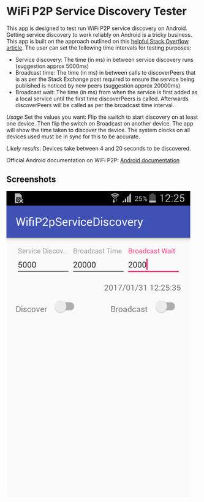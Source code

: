 # WiFi P2P Service Discovery Tester

This app is designed to test run WiFi P2P service discovery on Android. Getting service discovery to work reliably on Android is a tricky business. This app is built on the approach outlined on this [helpful Stack Overflow article](http://stackoverflow.com/questions/26300889/wifi-p2p-service-discovery-works-intermittently). The user can set the following time intervals for testing purposes:

* Service discovery: The time (in ms) in between service discovery runs (suggestion approx 5000ms)
* Broadcast time: The time (in ms) in between calls to discoverPeers that is as per the Stack Exchange post required to ensure the service being published is noticed by new peers (suggestion approx 20000ms)
* Broadcast wait: The time (in ms) from when the service is first added as a local service until the first time discoverPeers is called. Afterwards discoverPeers will be called as per the broadcast time interval.

*Usage* Set the values you want: Flip the switch to start discovery on at least one device. Then flip the switch on Broadcast on another device. The app will show the time taken to discover the device. The system clocks on all devices used must be in sync for this to be accurate.

*Likely results*: Devices take between 4 and 20 seconds to be discovered. 

Official Android documentation on WiFi P2P:
[Android documentation](https://developer.android.com/training/connect-devices-wirelessly/nsd-wifi-direct.html)

## Screenshots
![Screenshot1](images/screenshot1.png)




